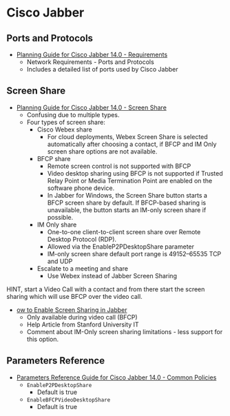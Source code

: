 # Cisco Jabber

## Ports and Protocols

* [Planning Guide for Cisco Jabber 14.0 - Requirements][1]
  * Network Requirements - Ports and Protocols
  * Includes a detailed list of ports used by Cisco Jabber

## Screen Share

* [Planning Guide for Cisco Jabber 14.0 - Screen Share ][2]
  * Confusing due to multiple types.
  * Four types of screen share:
    * Cisco Webex share
      * For cloud deployments, Webex Screen Share is selected automatically after choosing a contact, if BFCP and IM Only screen share options are not available.
    * BFCP share
      * Remote screen control is not supported with BFCP
      * Video desktop sharing using BFCP is not supported if Trusted Relay Point or Media Termination Point are enabled on the software phone device. 
      * In Jabber for Windows, the Screen Share button starts a BFCP screen share by default. If BFCP-based sharing is unavailable, the button starts an IM-only screen share if possible.
    * IM Only share
      * One-to-one client-to-client screen share over Remote Desktop Protocol (RDP). 
      * Allowed via the EnableP2PDesktopShare parameter
      * IM-only screen share default port range is 49152–65535 TCP and UDP
    * Escalate to a meeting and share
      * Use Webex instead of Jabber Screen Sharing

HINT, start a Video Call with a contact and from there start the screen sharing which will use BFCP over the video call.

* [ow to Enable Screen Sharing in Jabber](https://uit.stanford.edu/service/jabber/screen-share)
  * Only available during video call (BFCP)
  * Help Article from Stanford University IT
  * Comment about IM-Only screen sharing limitations - less support for this option.

## Parameters Reference

* [Parameters Reference Guide for Cisco Jabber 14.0 - Common Policies][3]
  * `EnableP2PDesktopShare`
    * Default is true
  * `EnableBFCPVideoDesktopShare`
    * Default is true

[1]: https://www.cisco.com/c/en/us/td/docs/voice_ip_comm/jabber/14_0/cjab_b_planning-guide-cisco-jabber-14_0/cjab_b_planning-guide-cisco-jabber-129_chapter_01010.html
[2]: https://www.cisco.com/c/en/us/td/docs/voice_ip_comm/jabber/14_0/cjab_b_planning-guide-cisco-jabber-14_0/cjab_b_planning-guide-cisco-jabber-129_chapter_01000.html
[3]: https://www.cisco.com/c/en/us/td/docs/voice_ip_comm/jabber/14_0/cjab_book_parameters-reference-guide-for-cisco-jabber-14_0/cjab_b_parameter-reference-guide-jabber-129_chapter_0111.html
